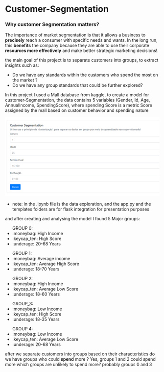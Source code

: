 # Customer-Segmentation
<h3> Why customer Segmentation matters?</h3>

The importance of market segmentation is that it allows a business to <b>precisely</b> reach a consumer with specific needs and wants. In the long run, this <b>benefits</b> the company because they are able to use their corporate <b>resources more effectively</b> and make better strategic marketing decisions!.

the main goal of this project is to separate customers into groups, to extract insights such as: 
<ul>
<li>Do we have any standards within the customers who spend the most on the market ?</li>
<li>Do we have any group standards that could be further explored? </li>
</ul>
In this project I used a Mall database from kaggle, to create a model for customer-Segmentation, the data contains 5 variables (Gender, Id, Age, AnnualIncome, SpendingScore), where spending Score is a metric Score assigned by the mall based on customer behavior and spending nature

![Main](https://github.com/carlosal249/customer-Segmentation/blob/master/head.png)
* note: in the .ipynb file is the data exploration, and the app.py and the templates folders are for flask integration for presentation purposes

and after creating and analysing the model I found 5 Major groups:

<ul> GROUP 0:</br>   	  
 <li>:moneybag: High Income </li>
 <li>:keycap_ten: High Score </li>
 <li>:underage: 20-68 Years </li>
</ul>

<ul> GROUP 1:</br>
 <li>:moneybag: Average income </li>
 <li>:keycap_ten: Average High Score </li>
 <li>:underage: 18-70 Years </li>
</ul>

<ul> GROUP 2:</br>
 <li> :moneybag: High Income</li>
 <li> :keycap_ten: Average Low Score </li>
 <li> :underage: 18-60 Years </li>
</ul>

<ul> GROUP_3:</br>
 <li> :moneybag: Low Income </li>
 <li> :keycap_ten: High Score </li>
 <li>  :underage: 18-35 Years </li>
</ul>

<ul> GROUP 4:</br>
<li> :moneybag: Low Income </li>
<li> :keycap_ten: Average Low Score </li>
<li> :underage: 20-68 Years </li>
</ul>
  
after we separate customers into groups based on their characteristics
do we have groups who could <b>spend</b> more ? 
Yes, groups 1 and 2 could spend more 
which groups are unlikely to spend more?
probably groups 0 and 3
